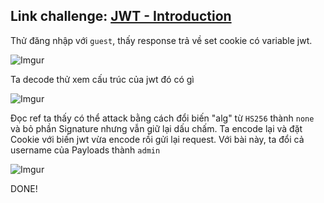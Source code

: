 ## Link challenge: [JWT - Introduction](https://www.root-me.org/en/Challenges/Web-Server/JWT-Introduction)

Thử đăng nhập với `guest`, thấy response trả về set cookie có variable jwt.

![Imgur](https://i.imgur.com/6AqBbu2.png)

Ta decode thử xem cấu trúc của jwt đó có gì

![Imgur](https://i.imgur.com/FIY1j5g.png)

Đọc ref ta thấy có thể attack bằng cách đổi biến "alg" từ `HS256` thành `none` và bỏ phần Signature nhưng vẫn giữ lại dấu chấm. Ta encode lại và đặt Cookie với biến jwt vừa encode rồi gửi lại request. Với bài này, ta đổi cả username của Payloads thành `admin`

![Imgur](https://i.imgur.com/3a6Ca6r.png)

DONE!